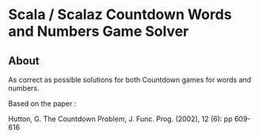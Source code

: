 # Scala / Scalaz Countdown Words and Numbers Game Solver

## About

As correct as possible solutions for both Countdown games for words and numbers.

Based on the paper :

Hutton, G. The Countdown Problem, J. Func. Prog. (2002), 12 (6): pp 609-616